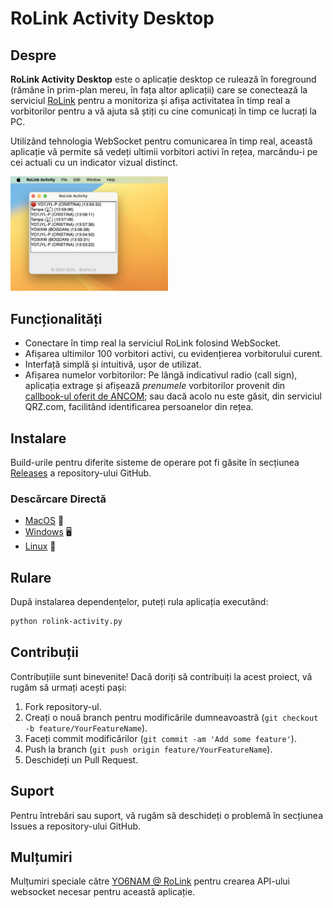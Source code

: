 # RoLink Activity Desktop

## Despre

**RoLink Activity Desktop** este o aplicație desktop ce rulează în foreground (rămâne în prim-plan mereu, în fața altor aplicații) care se conectează la
serviciul [RoLink](https://rolink.network) pentru a monitoriza și afișa activitatea în timp real a vorbitorilor pentru a
vă ajuta să știți cu cine comunicați în timp ce lucrați la PC.

Utilizând tehnologia WebSocket pentru comunicarea în timp real, această aplicație vă permite să vedeți ultimii vorbitori
activi în rețea, marcându-i pe cei actuali cu un indicator vizual distinct.

[<img src="preview.jpg" width="50%"/>](preview.jpg)

## Funcționalități

- Conectare în timp real la serviciul RoLink folosind WebSocket.
- Afișarea ultimilor 100 vorbitori activi, cu evidențierea vorbitorului curent.
- Interfață simplă și intuitivă, ușor de utilizat.
- Afișarea numelor vorbitorilor: Pe lângă indicativul radio (call sign), aplicația extrage și afișează _prenumele_ vorbitorilor
  provenit din [callbook-ul oferit de ANCOM](https://www.ancom.ro/radioamatori_2899); sau dacă acolo nu este găsit, din
  serviciul QRZ.com, facilitând identificarea persoanelor din rețea.

## Instalare

Build-urile pentru diferite sisteme de operare pot fi găsite în
secțiunea [Releases](https://github.com/BrainicHQ/rolink-activity-desktop/releases) a repository-ului GitHub.

### Descărcare Directă

- [MacOS](https://github.com/BrainicHQ/rolink-activity-desktop/releases/latest/download/RoLink-Activity-macOS.zip) 🍎
- [Windows](https://github.com/BrainicHQ/rolink-activity-desktop/releases/latest/download/RoLink-Activity-Windows.exe)
  🖥️
- [Linux](https://github.com/BrainicHQ/rolink-activity-desktop/releases/latest/download/RoLink-Activity-Linux) 🐧

## Rulare

După instalarea dependențelor, puteți rula aplicația executând:

```bash
python rolink-activity.py
```

## Contribuții

Contribuțiile sunt binevenite! Dacă doriți să contribuiți la acest proiect, vă rugăm să urmați acești pași:

1. Fork repository-ul.
2. Creați o nouă branch pentru modificările dumneavoastră (`git checkout -b feature/YourFeatureName`).
3. Faceți commit modificărilor (`git commit -am 'Add some feature'`).
4. Push la branch (`git push origin feature/YourFeatureName`).
5. Deschideți un Pull Request.

## Suport

Pentru întrebări sau suport, vă rugăm să deschideți o problemă în secțiunea Issues a repository-ului GitHub.

## Mulțumiri

Mulțumiri speciale către [YO6NAM @ RoLink](https://rolink.network) pentru crearea API-ului websocket necesar pentru
această aplicație.